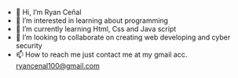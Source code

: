 - 👋 Hi, I’m Ryan Ceñal
- 👀 I’m interested in learning about programming 
- 🌱 I’m currently learning Html, Css and Java script
- 💞️ I’m looking to collaborate on creating web developing and cyber security
- 📫 How to reach me just contact me at my gmail acc. ryancenal100@gmail.com

<!---
RyanCenal/RyanCenal is a ✨ special ✨ repository because its `README.md` (this file) appears on your GitHub profile.
You can click the Preview link to take a look at your changes.
--->
